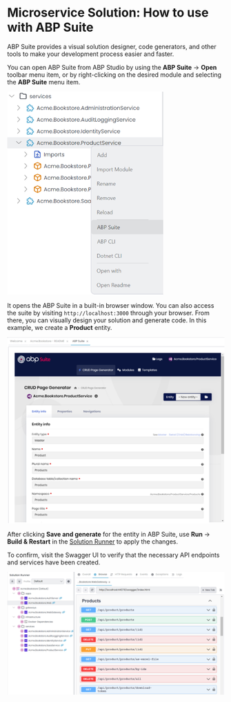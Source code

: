 # Microservice Solution: How to use with ABP Suite

ABP Suite provides a visual solution designer, code generators, and other tools to make your development process easier and faster.

You can open ABP Suite from ABP Studio by using the **ABP Suite** -> **Open** toolbar menu item, or by right-clicking on the desired module and selecting the **ABP Suite** menu item.

![abp-suite-context-menu](images/abp-suite-context-menu.png)

It opens the ABP Suite in a built-in browser window. You can also access the suite by visiting `http://localhost:3000` through your browser. From there, you can visually design your solution and generate code. In this example, we create a **Product** entity.

![abp-suite-product-entity](images/abp-suite-product-entity.png)

After clicking **Save and generate** for the entity in ABP Suite, use **Run** -> **Build & Restart** in the [Solution Runner](../../studio/running-applications.md#start) to apply the changes.

To confirm, visit the Swagger UI to verify that the necessary API endpoints and services have been created.

![abp-suite-product-services](images/abp-suite-product-services.png)

